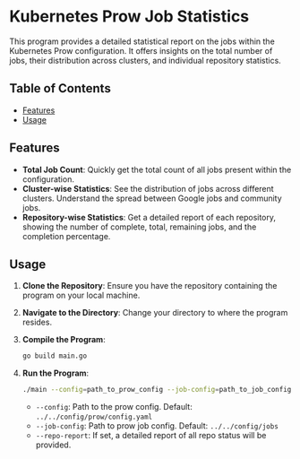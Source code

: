 # Kubernetes Prow Job Statistics

This program provides a detailed statistical report on the jobs within the Kubernetes Prow configuration. It offers insights on the total number of jobs, their distribution across clusters, and individual repository statistics.

## Table of Contents

- [Features](#features)
- [Usage](#usage)

## Features

- **Total Job Count**: Quickly get the total count of all jobs present within the configuration.
- **Cluster-wise Statistics**: See the distribution of jobs across different clusters. Understand the spread between Google jobs and community jobs.
- **Repository-wise Statistics**: Get a detailed report of each repository, showing the number of complete, total, remaining jobs, and the completion percentage.

## Usage

1. **Clone the Repository**: Ensure you have the repository containing the program on your local machine.

2. **Navigate to the Directory**: Change your directory to where the program resides.

3. **Compile the Program**:
    ```bash
    go build main.go
    ```

4. **Run the Program**:
    ```bash
    ./main --config=path_to_prow_config --job-config=path_to_job_config --repo-report
    ```

    - `--config`: Path to the prow config. Default: `../../config/prow/config.yaml`
    - `--job-config`: Path to prow job config. Default: `../../config/jobs`
    - `--repo-report`: If set, a detailed report of all repo status will be provided.
